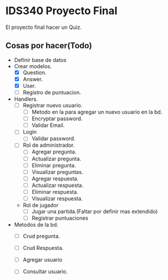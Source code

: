 # IDS340 Proyecto Final

El proyecto final hacer un Quiz.

## Cosas por hacer(Todo)

- Definir base de datos
- Crear modelos.
    - [x] Question.
    - [x] Answer.
    - [x] User.
    - [ ] Registro de puntuacion.
- Handlers.
    - [ ] Registrar nuevo usuario.
        - [ ] Metodo en la para agregar un nuevo usuario en la bd.
        - [ ] Encryptar password.
        - [ ] Validar Email.
    - [ ] Login
        - [ ] Validar password.
    - [ ] Rol de administrador.
        - [ ] Agregar pregunta.
        - [ ] Actualizar pregunta.
        - [ ] Eliminar pregunta.
        - [ ] Visualizar preguntas.
        - [ ] Agregar respuesta.
        - [ ] Actualizar respuesta.
        - [ ] Eliminar respuesta.
        - [ ] Visualizar respuesta.
    - Rol de jugador
        - [ ] Jugar una partida.(Faltar por definir mas extendido)
        - [ ] Registrar puntuaciones
- Metodos de la bd.
    - [ ] Crud pregunta.
    - [ ] Crud Respuesta.
    - [ ] Agregar usuario
    - [ ] Consultar usuario.

